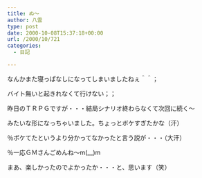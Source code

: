 ```yaml
---
title: ぬ～
author: 八雲
type: post
date: 2000-10-08T15:37:18+00:00
url: /2000/10/721
categories:
  - 日記

---
```

なんかまた寝っぱなしになってしまいましたねぇ＾＾；
  
バイト無いと起きれなくて行けない；；

昨日のＴＲＰＧですが・・・結局シナリオ終わらなくて次回に続く～
  
みたいな形になっちゃいました。ちょっとボケすぎたかな（汗）
  
％ボケてたというより分かってなかったと言う説が・・・（大汗）
  
％一応ＧＭさんごめんね～m(__)m
  
まあ、楽しかったのでよかったか・・・と、思います（笑）